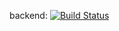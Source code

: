 backend: [![Build Status](https://travis-ci.org/akapust1n/Imagination.svg?branch=master)](https://travis-ci.org/akapust1n/Imagination)
